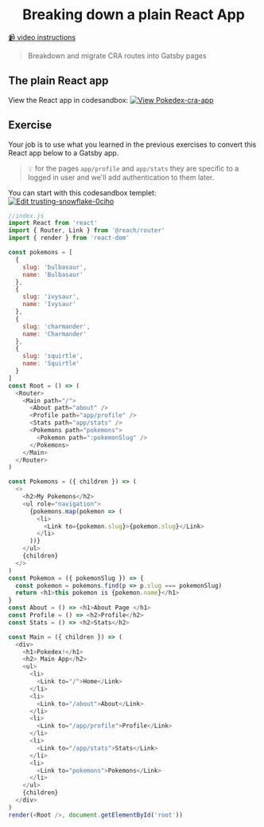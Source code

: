 <h1 align="center">Breaking down a plain React App</h1>

[📹 video instructions](https://egghead.io/lessons/gatsby-breaking-down-a-plain-react-app)

> Breakdown and migrate CRA routes into Gatsby pages

## The plain React app

View the React app in codesandbox:
[![View Pokedex-cra-app](https://codesandbox.io/static/img/play-codesandbox.svg)](https://codesandbox.io/s/heuristic-mountain-e77n0?fontsize=14&hidenavigation=1&theme=dark)

## Exercise

Your job is to use what you learned in the previous exercises to convert this React app below to a Gatsby app.

> 💡 for the pages `app/profile` and `app/stats` they are specific to a logged in user and we'll add authentication to them later.

You can start with this codesandbox templet:
[![Edit trusting-snowflake-0ciho](https://codesandbox.io/static/img/play-codesandbox.svg)](https://codesandbox.io/s/trusting-snowflake-0ciho?fontsize=14&hidenavigation=1&theme=dark)


```js
//index.js
import React from 'react'
import { Router, Link } from '@reach/router'
import { render } from 'react-dom'

const pokemons = [
  {
    slug: 'bulbasaur',
    name: 'Bulbasaur'
  },
  {
    slug: 'ivysaur',
    name: 'Ivysaur'
  },
  {
    slug: 'charmander',
    name: 'Charmander'
  },
  {
    slug: 'squirtle',
    name: 'Squirtle'
  }
]
const Root = () => (
  <Router>
    <Main path="/">
      <About path="about" />
      <Profile path="app/profile" />
      <Stats path="app/stats" />
      <Pokemons path="pokemons">
        <Pokemon path=":pokemonSlug" />
      </Pokemons>
    </Main>
  </Router>
)

const Pokemons = ({ children }) => (
  <>
    <h2>My Pokemons</h2>
    <ul role="navigation">
      {pokemons.map(pokemon => (
        <li>
          <Link to={pokemon.slug}>{pokemon.slug}</Link>
        </li>
      ))}
    </ul>
    {children}
  </>
)
const Pokemon = ({ pokemonSlug }) => {
  const pokemon = pokemons.find(p => p.slug === pokemonSlug)
  return <h1>this pokemon is {pokemon.name}</h1>
}
const About = () => <h1>About Page </h1>
const Profile = () => <h2>Profile</h2>
const Stats = () => <h2>Stats</h2>

const Main = ({ children }) => (
  <div>
    <h1>Pokedex!</h1>
    <h2> Main App</h2>
    <ul>
      <li>
        <Link to="/">Home</Link>
      </li>
      <li>
        <Link to="/about">About</Link>
      </li>
      <li>
        <Link to="/app/profile">Profile</Link>
      </li>
      <li>
        <Link to="/app/stats">Stats</Link>
      </li>
      <li>
        <Link to="pokemons">Pokemons</Link>
      </li>
    </ul>
    {children}
  </div>
)
render(<Root />, document.getElementById('root'))
```

